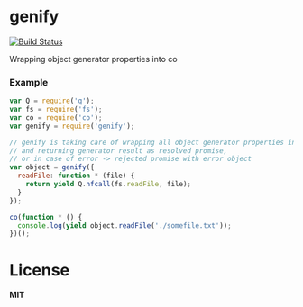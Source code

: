 genify
======
[![Build Status](https://travis-ci.org/ivpusic/genify.svg?branch=master)](https://travis-ci.org/ivpusic/genify)

Wrapping object generator properties into co

### Example

```JavaScript
var Q = require('q');
var fs = require('fs');
var co = require('co');
var genify = require('genify');

// genify is taking care of wrapping all object generator properties into co function,
// and returning generator result as resolved promise, 
// or in case of error -> rejected promise with error object
var object = genify({
  readFile: function * (file) {
    return yield Q.nfcall(fs.readFile, file);
  }
});

co(function * () {
  console.log(yield object.readFile('./somefile.txt'));
})();
```

# License
**MIT**
